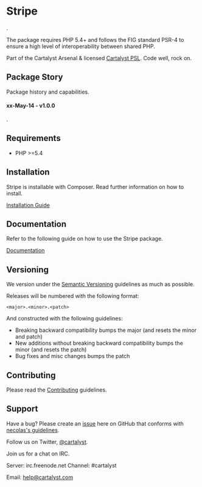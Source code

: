 # Stripe

.

The package requires PHP 5.4+ and follows the FIG standard PSR-4 to ensure a high level of interoperability between shared PHP.

Part of the Cartalyst Arsenal & licensed [Cartalyst PSL](license.txt). Code well, rock on.

## Package Story

Package history and capabilities.

#### xx-May-14 - v1.0.0

.

## Requirements

- PHP >=5.4

## Installation

Stripe is installable with Composer. Read further information on how to install.

[Installation Guide](https://cartalyst.com/manual/stripe#installation)

## Documentation

Refer to the following guide on how to use the Stripe package.

[Documentation](https://cartalyst.com/manual/stripe)

## Versioning

We version under the [Semantic Versioning](http://semver.org/) guidelines as much as possible.

Releases will be numbered with the following format:

`<major>.<minor>.<patch>`

And constructed with the following guidelines:

* Breaking backward compatibility bumps the major (and resets the minor and patch)
* New additions without breaking backward compatibility bumps the minor (and resets the patch)
* Bug fixes and misc changes bumps the patch

## Contributing

Please read the [Contributing](contributing.md) guidelines.

## Support

Have a bug? Please create an [issue](https://github.com/cartalyst/stripe/issues) here on GitHub that conforms with [necolas's guidelines](https://github.com/necolas/issue-guidelines).

Follow us on Twitter, [@cartalyst](http://twitter.com/cartalyst).

Join us for a chat on IRC.

Server: irc.freenode.net
Channel: #cartalyst

Email: help@cartalyst.com

